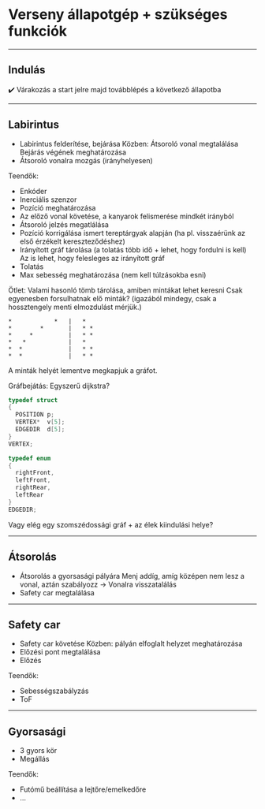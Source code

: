 # Verseny állapotgép + szükséges funkciók

---

## Indulás

✔️ Várakozás a start jelre majd továbblépés a következő állapotba

---

## Labirintus

* Labirintus felderítése, bejárása
  Közben: Átsoroló vonal megtalálása
  Bejárás végének meghatározása
* Átsoroló vonalra mozgás (irányhelyesen)

Teendők:
* Enkóder
* Inerciális szenzor
* Pozíció meghatározása
* Az előző vonal követése, a kanyarok felismerése mindkét irányból
* Átsoroló jelzés megatlálása
* Pozíció korrigálása ismert tereptárgyak alapján (ha pl. visszaérünk az első érzékelt kereszteződéshez)
* Irányított gráf tárolása (a tolatás több idő + lehet, hogy fordulni is kell)
  Az is lehet, hogy felesleges az irányított gráf
* Tolatás
* Max sebesség meghatározása (nem kell túlzásokba esni)

Ötlet:
Valami hasonló tömb tárolása, amiben mintákat lehet keresni
Csak egyenesben forsulhatnak elő minták?
(igazából mindegy, csak a hossztengely menti elmozdulást mérjük.)

```
*            *   |   *
*        *       |   * *
*     *          |   * *
*   *            |   *
*  *             |   * *
*  *             |   * *
```
A minták helyét lementve megkapjuk a gráfot.

Gráfbejátás: Egyszerű dijkstra?

```c
typedef struct
{
  POSITION p;
  VERTEX*  v[5];
  EDGEDIR  d[5];
}
VERTEX;

typedef enum
{
  rightFront,
  leftFront,
  rightRear,
  leftRear
}
EDGEDIR;
```

Vagy elég egy szomszédossági gráf + az élek kiindulási helye?

---

## Átsorolás

* Átsorolás a gyorsasági pályára
  Menj addíg, amíg középen nem lesz a vonal, aztán szabályozz -> Vonalra visszatalálás
* Safety car megtalálása

---

## Safety car

* Safety car követése
  Közben: pályán elfoglalt helyzet meghatározása
* Előzési pont megtalálása
* Előzés

Teendők:
* Sebességszabályzás
* ToF

---

## Gyorsasági

* 3 gyors kör
* Megállás

Teendők:
* Futómű beállítása a lejtőre/emelkedőre
* ...
